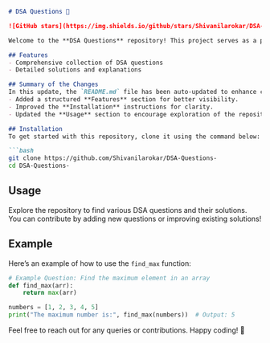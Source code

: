 ```markdown
# DSA Questions 🚀

![GitHub stars](https://img.shields.io/github/stars/Shivanilarokar/DSA-Questions-?style=social) ![Forks](https://img.shields.io/github/forks/Shivanilarokar/DSA-Questions-?style=social)

Welcome to the **DSA Questions** repository! This project serves as a platform for developers and learners to practice and enhance their skills in Data Structures and Algorithms (DSA). This repository is designed to help you improve your understanding of various data structures and algorithms through a collection of questions and solutions.

## Features
- Comprehensive collection of DSA questions
- Detailed solutions and explanations

## Summary of the Changes
In this update, the `README.md` file has been auto-updated to enhance clarity and usability. Key changes include:
- Added a structured **Features** section for better visibility.
- Improved the **Installation** instructions for clarity.
- Updated the **Usage** section to encourage exploration of the repository.

## Installation
To get started with this repository, clone it using the command below:

```bash
git clone https://github.com/Shivanilarokar/DSA-Questions-
cd DSA-Questions-
```

## Usage
Explore the repository to find various DSA questions and their solutions. You can contribute by adding new questions or improving existing solutions!

## Example
Here’s an example of how to use the `find_max` function:

```python
# Example Question: Find the maximum element in an array
def find_max(arr):
    return max(arr)

numbers = [1, 2, 3, 4, 5]
print("The maximum number is:", find_max(numbers))  # Output: 5
```

Feel free to reach out for any queries or contributions. Happy coding! 🎉
```